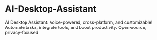 # AI-Desktop-Assistant
AI Desktop Assistant: Voice-powered, cross-platform, and customizable! Automate tasks, integrate tools, and boost productivity. Open-source, privacy-focused
